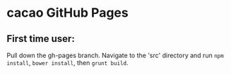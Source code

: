 cacao GitHub Pages
======

First time user:
------
Pull down the gh-pages branch. Navigate to the 'src' directory and run `npm install`, `bower install`, then `grunt build`.